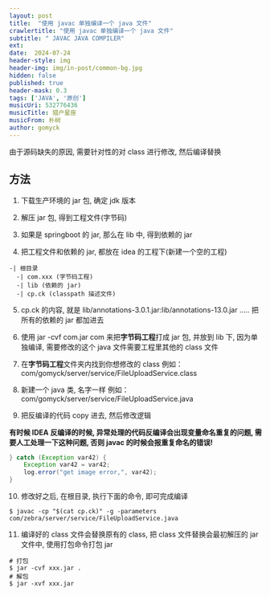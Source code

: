 ```yaml
---
layout: post
title:  "使用 javac 单独编译一个 java 文件"
crawlertitle: "使用 javac 单独编译一个 java 文件"
subtitle: " JAVAC JAVA COMPILER"
ext:
date:  2024-07-24
header-style: img
header-img: img/in-post/common-bg.jpg
hidden: false
published: true
header-mask: 0.3
tags: ['JAVA', '原创']
musicUri: 532776436
musicTitle: 猎户星座
musicFrom: 朴树
author: gomyck
---
```


由于源码缺失的原因, 需要针对性的对 class 进行修改, 然后编译替换

## 方法

1. 下载生产环境的 jar 包, 确定 jdk 版本

2. 解压 jar 包, 得到工程文件(字节码)

3. 如果是 springboot 的 jar, 那么在 lib 中, 得到依赖的 jar

4. 把工程文件和依赖的 jar, 都放在 idea 的工程下(新建一个空的工程)

```text
-| 根目录
  -| com.xxx (字节码工程)
  -| lib (依赖的 jar)
  -| cp.ck (classpath 描述文件)
```

5. cp.ck 的内容, 就是 lib/annotations-3.0.1.jar:lib/annotations-13.0.jar ..... 把所有的依赖的 jar 都加进去

6. 使用 jar -cvf com.jar com 来把**字节码工程**打成 jar 包, 并放到 lib 下, 因为单独编译, 需要修改的这个 java 文件需要工程里其他的 class 文件

7. 在**字节码工程**文件夹内找到你想修改的 class 例如：com/gomyck/server/service/FileUploadService.class

8. 新建一个 java 类, 名字一样 例如：com/gomyck/server/service/FileUploadService.java

9. 把反编译的代码 copy 进去, 然后修改逻辑

**有时候 IDEA 反编译的时候, 异常处理的代码反编译会出现变量命名重复的问题, 需要人工处理一下这种问题, 否则 javac 的时候会报重复命名的错误!**

```java
} catch (Exception var42) {
    Exception var42 = var42;
    log.error("get image error,", var42);
}
```

10. 修改好之后, 在根目录, 执行下面的命令, 即可完成编译

```shell
$ javac -cp "$(cat cp.ck)" -g -parameters com/zebra/server/service/FileUploadService.java
```

11. 编译好的 class 文件会替换原有的 class, 把 class 文件替换会最初解压的 jar 文件中, 使用打包命令打包 jar

```shell
# 打包
$ jar -cvf xxx.jar .
# 解包
$ jar -xvf xxx.jar
```
